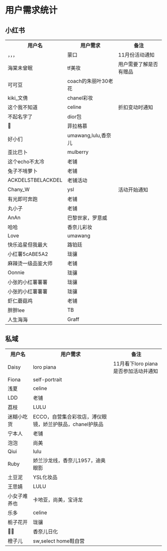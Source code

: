 # 用户需求统计

## 小红书

<table>
    <tr>
        <th>用户名</th>
        <th>用户需求</th>
        <th>备注</th>
    </tr>
    <tr>
        <td>，，，</td>
        <td>蒙口</td>
        <td>11月份活动通知</td>
    </tr>
    <tr>
        <td>海棠未曾眠</td>
        <td>tf美妆</td>
        <td>用户需要了解是否有赠品</td>
    </tr>
    <tr>
        <td>可可豆</td>
        <td>coach的朱丽叶30老花</td>
        <td></td>
    </tr>
    <tr>
        <td>kiki_文倩</td>
        <td>chanel彩妆</td>
        <td></td>
    </tr>
    <tr>
        <td>这个我不知道</td>
        <td>celine</td>
        <td>折扣变动时通知</td>
    </tr>
    <tr>
        <td>不起名字了</td>
        <td>dior包</td>
        <td></td>
    </tr>
    <tr>
        <td>🦋</td>
        <td>菲拉格慕</td>
        <td></td>
    </tr>
    <tr>
        <td>好小们</td>
        <td>umawang,lulu,香奈儿</td>
        <td></td>
    </tr>
    <tr>
        <td>歪比巴卜</td>
        <td>mulberry</td>
        <td></td>
    </tr>
    <tr>
        <td>这个echo不太冷</td>
        <td>老铺</td>
        <td></td>
    </tr>
    <tr>
        <td>兔子不啃萝卜</td>
        <td>老铺</td>
        <td></td>
    </tr>
    <tr>
        <td>ACKDELSTBELACKDEL</td>
        <td>老铺活动</td>
        <td></td>
    </tr>
    <tr>
        <td>Chany_W</td>
        <td>ysl</td>
        <td>活动开始通知</td>
    </tr>
    <tr>
        <td>有光即可奔跑</td>
        <td>老铺</td>
        <td></td>
    </tr>
    <tr>
        <td>丸小子</td>
        <td>老铺</td>
        <td></td>
    </tr>
    <tr>
        <td>AnAn</td>
        <td>巴黎世家，罗意威</td>
        <td></td>
    </tr>
    <tr>
        <td>哈哈</td>
        <td>香奈儿彩妆</td>
        <td></td>
    </tr>
    <tr>
        <td>Love</td>
        <td>umawang</td>
        <td></td>
    </tr>
    <tr>
        <td>快乐追星但我最大</td>
        <td>路铂廷</td>
        <td></td>
    </tr>
    <tr>
        <td>小红薯5cABE5A2</td>
        <td>珑骧</td>
        <td></td>
    </tr>
    <tr>
        <td>麻辣烫一级品鉴大师</td>
        <td>老铺</td>
        <td></td>
    </tr>
    <tr>
        <td>Oonnie</td>
        <td>珑骧</td>
        <td></td>
    </tr>
    <tr>
        <td>小张的小红薯薯薯</td>
        <td>珑骧</td>
        <td></td>
    </tr>
    <tr>
        <td>小张的小红薯薯薯</td>
        <td>珑骧</td>
        <td></td>
    </tr>
    <tr>
        <td>虾仁蘑菇鸡</td>
        <td>老铺</td>
        <td></td>
    </tr>
    <tr>
        <td>胖胖lee</td>
        <td>TB</td>
        <td></td>
    </tr>
    <tr>
        <td>人生海海</td>
        <td>Graff</td>
        <td></td>
    </tr>
</table>

## 私域

<table>
    <tr>
        <th>用户名</th>
        <th>用户需求</th>
        <th>备注</th>
    </tr>
    <tr>
        <td>Daisy</td>
        <td>loro piana</td>
        <td>11月看下loro piana是否参加活动并通知</td>
    </tr>
    <tr>
        <td>Fiona</td>
        <td>self-portrait</td>
        <td></td>
    </tr>
    <tr>
        <td>浅夏</td>
        <td>celine</td>
        <td></td>
    </tr>
    <tr>
        <td>LDD</td>
        <td>老铺</td>
        <td></td>
    </tr>
    <tr>
        <td>荔枝</td>
        <td>LULU</td>
        <td></td>
    </tr>
    <tr>
        <td>迷糊小吃货</td>
        <td>ECCO，自营集合彩妆店，溥仪眼镜，娇兰护肤品，chanel护肤品</td>
        <td></td>
    </tr>
    <tr>
        <td>宁本人</td>
        <td>老铺</td>
        <td></td>
    </tr>
    <tr>
        <td>泡泡</td>
        <td>尚美</td>
        <td></td>
    </tr>
    <tr>
        <td>Qiui</td>
        <td>lulu</td>
        <td></td>
    </tr>
    <tr>
        <td>Ruby</td>
        <td>娇兰沙龙线，香奈儿1957，迪奥眼影</td>
        <td></td>
    </tr>
    <tr>
        <td>土豆泥</td>
        <td>YSL化妆品</td>
        <td></td>
    </tr>
    <tr>
        <td>王思婧</td>
        <td>LULU</td>
        <td></td>
    </tr>
    <tr>
        <td>小女子难养也</td>
        <td>卡地亚，尚美，宝诗龙</td>
        <td></td>
    </tr>
    <tr>
        <td>乐多</td>
        <td>celine</td>
        <td></td>
    </tr>
    <tr>
        <td>栀子花开</td>
        <td>珑骧</td>
        <td></td>
    </tr>
    <tr>
        <td>🔧🔧</td>
        <td>香奈儿日化</td>
        <td></td>
    </tr>
    <tr>
        <td>橙子儿</td>
        <td>sw,select home鞋自营</td>
        <td></td>
    </tr>
</table>


